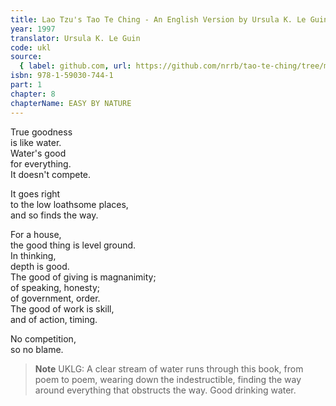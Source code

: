 ```yaml
---
title: Lao Tzu's Tao Te Ching - An English Version by Ursula K. Le Guin
year: 1997
translator: Ursula K. Le Guin
code: ukl
source:
  { label: github.com, url: https://github.com/nrrb/tao-te-ching/tree/master }
isbn: 978-1-59030-744-1
part: 1
chapter: 8
chapterName: EASY BY NATURE
---
```


True goodness  
is like water.  
Water's good  
for everything.  
It doesn't compete.

It goes right  
to the low loathsome places,  
and so finds the way.

For a house,  
the good thing is level ground.  
In thinking,  
depth is good.  
The good of giving is magnanimity;  
of speaking, honesty;  
of government, order.  
The good of work is skill,  
and of action, timing.

No competition,  
so no blame.

> **Note** UKLG: A clear stream of water runs through this book, from poem to poem, wearing down the indestructible, finding the way around everything that obstructs the way. Good drinking water.
